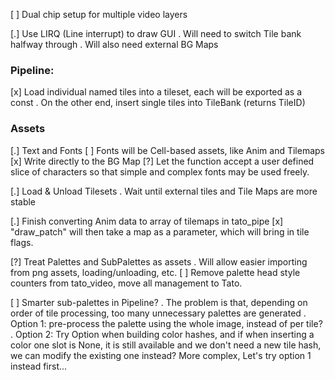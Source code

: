 
[ ] Dual chip setup for multiple video layers

[.] Use LIRQ (Line interrupt) to draw GUI
    . Will need to switch Tile bank halfway through
    . Will also need external BG Maps

### Pipeline:

[x] Load individual named tiles into a tileset, each will be exported as a const
    . On the other end, insert single tiles into TileBank (returns TileID)

### Assets

[.] Text and Fonts
    [ ] Fonts will be Cell-based assets, like Anim and Tilemaps
    [x] Write directly to the BG Map
    [?] Let the function accept a user defined slice of characters so that simple and complex fonts may be used freely.

[.] Load & Unload Tilesets
    . Wait until external tiles and Tile Maps are more stable

[.] Finish converting Anim data to array of tilemaps in tato_pipe
    [x] "draw_patch" will then take a map as a parameter, which will bring in tile flags.

[?] Treat Palettes and SubPalettes as assets
    . Will allow easier importing from png assets, loading/unloading, etc.
    [ ] Remove palette head style counters from tato_video, move all management to Tato.

[ ] Smarter sub-palettes in Pipeline?
    . The problem is that, depending on order of tile processing, too many unnecessary palettes are generated
    . Option 1: pre-process the palette using the whole image, instead of per tile?
    . Option 2: Try Option<u8> when building color hashes, and if when inserting a color one slot is None, it is still available and we don't need a new tile hash, we can modify the existing one instead? More complex, Let's try option 1 instead first...
